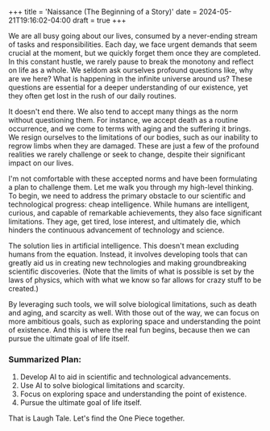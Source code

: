 +++
title = 'Naissance (The Beginning of a Story)'
date = 2024-05-21T19:16:02-04:00
draft = true
+++

We are all busy going about our lives, consumed by a never-ending stream of tasks and responsibilities. Each day, we face urgent demands that seem crucial at the moment, but we quickly forget them once they are completed. In this constant hustle, we rarely pause to break the monotony and reflect on life as a whole. We seldom ask ourselves profound questions like, why are we here? What is happening in the infinite universe around us? These questions are essential for a deeper understanding of our existence, yet they often get lost in the rush of our daily routines.

It doesn't end there. We also tend to accept many things as the norm without questioning them. For instance, we accept death as a routine occurrence, and we come to terms with aging and the suffering it brings. We resign ourselves to the limitations of our bodies, such as our inability to regrow limbs when they are damaged. These are just a few of the profound realities we rarely challenge or seek to change, despite their significant impact on our lives.

I'm not comfortable with these accepted norms and have been formulating a plan to challenge them. Let me walk you through my high-level thinking.
To begin, we need to address the primary obstacle to our scientific and technological progress: cheap intelligence. While humans are intelligent, curious, and capable of remarkable achievements, they also face significant limitations. They age, get tired, lose interest, and ultimately die, which hinders the continuous advancement of technology and science.

The solution lies in artificial intelligence. This doesn't mean excluding humans from the equation. Instead, it involves developing tools that can greatly aid us in creating new technologies and making groundbreaking scientific discoveries. (Note that the limits of what is possible is set by the laws of physics, which with what we know so far allows for crazy stuff to be created.)

By leveraging such tools, we will solve biological limitations, such as death and aging, and scarcity as well. With those out of the way, we can focus on more ambitious goals, such as exploring space and understanding the point of existence. And this is where the real fun begins, because then we can pursue the ultimate goal of life itself.

### Summarized Plan:

1. Develop AI to aid in scientific and technological advancements.
2. Use AI to solve biological limitations and scarcity.
3. Focus on exploring space and understanding the point of existence.
4. Pursue the ultimate goal of life itself.

That is Laugh Tale. Let's find the One Piece together.
